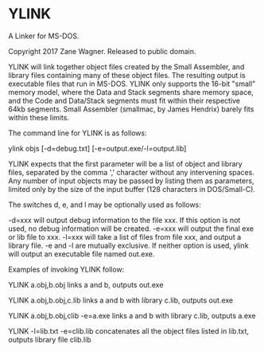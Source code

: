 # YLINK
A Linker for MS-DOS.

Copyright 2017 Zane Wagner. Released to public domain.

YLINK will link together object files created by the Small Assembler, and
library files containing many of these object files. The resulting output is
executable files that run in MS-DOS. YLINK only supports the 16-bit "small"
memory model, where the Data and Stack  segments share memory space, and the
Code and Data/Stack segments must fit within their respective 64kb segments.
Small Assembler (smallmac, by James Hendrix) barely fits within these limits.

The command line for YLINK is as follows:

  ylink objs [-d=debug.txt] [-e=output.exe/-l=output.lib]

YLINK expects that the first parameter will be a list of object and library
files, separated by the comma ',' character without any intervening spaces.
Any number of input objects may be passed by listing them as parameters,
limited only by the size of the input buffer (128 characters in DOS/Small-C).

The switches d, e, and l may be optionally used as follows:

  -d=xxx will output debug information to the file xxx. If this option is not
         used, no debug information will be created.
  -e=xxx will output the final exe or lib file to xxx.
  -l=xxx will take a list of files from file xxx, and output a library file.
         -e and -l are mutually exclusive. If neither option is used, ylink
         will output an executable file named out.exe.

Examples of invoking YLINK follow:

  YLINK a.obj,b.obj                         links a and b, outputs out.exe
  
  YLINK a.obj,b.obj,c.lib                   links a and b with library c.lib,
                                            outputs out.exe
                                            
  YLINK a.obj,b.obj,clib -e=a.exe           links a and b with library c.lib,
                                            outputs a.exe
                                            
  YLINK -l=lib.txt -e=clib.lib              concatenates all the object files
                                            listed in lib.txt, outputs library
                                            file clib.lib
